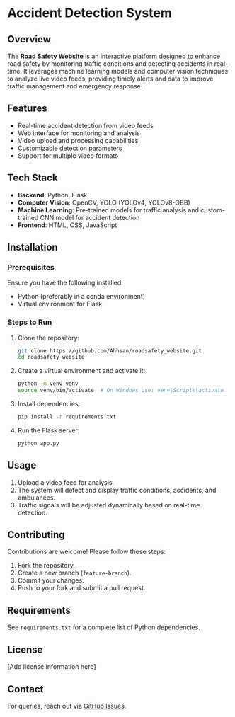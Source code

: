 # Accident Detection System

## Overview
The **Road Safety Website** is an interactive platform designed to enhance road safety by monitoring traffic conditions and detecting accidents in real-time. It leverages machine learning models and computer vision techniques to analyze live video feeds, providing timely alerts and data to improve traffic management and emergency response.

## Features
- Real-time accident detection from video feeds
- Web interface for monitoring and analysis
- Video upload and processing capabilities
- Customizable detection parameters
- Support for multiple video formats

## Tech Stack
- **Backend**: Python, Flask
- **Computer Vision**: OpenCV, YOLO (YOLOv4, YOLOv8-OBB)
- **Machine Learning**: Pre-trained models for traffic analysis and custom-trained CNN model for accident detection
- **Frontend**: HTML, CSS, JavaScript

## Installation
### Prerequisites
Ensure you have the following installed:
- Python (preferably in a conda environment)
- Virtual environment for Flask

### Steps to Run

1. Clone the repository:
   ```sh
   git clone https://github.com/Ahhsan/roadsafety_website.git
   cd roadsafety_website
   ```
2. Create a virtual environment and activate it:
   ```sh
   python -m venv venv
   source venv/bin/activate  # On Windows use: venv\Scripts\activate
   ```
3. Install dependencies:
   ```sh
   pip install -r requirements.txt
   ```
4. Run the Flask server:
   ```sh
   python app.py
   ```



## Usage
1. Upload a video feed for analysis.
2. The system will detect and display traffic conditions, accidents, and ambulances.
3. Traffic signals will be adjusted dynamically based on real-time detection.

## Contributing
Contributions are welcome! Please follow these steps:
1. Fork the repository.
2. Create a new branch (`feature-branch`).
3. Commit your changes.
4. Push to your fork and submit a pull request.

## Requirements
See `requirements.txt` for a complete list of Python dependencies.

## License
[Add license information here]

## Contact
For queries, reach out via [GitHub Issues](https://github.com/Ahhsan/roadsafety_website/issues).

